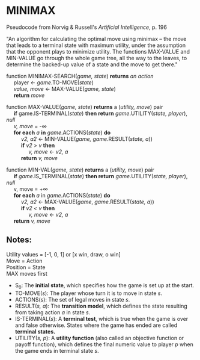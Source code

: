 # MINIMAX

Pseudocode from Norvig & Russell's *Artificial Intelligence*, p. 196

"An algorithm for calculating the optimal move using minimax – the move that leads to a terminal state with maximum utility, under the assumption
that the opponent plays to minimize utility.  The functions MAX-VALUE and MIN-VALUE go through the whole game tree, all the way to the leaves, to determine the backed-up value of a state and the move to get there."

function MINIMAX-SEARCH(*game, state*) **returns** *an action*  
     player <- *game*.TO-MOVE(*state*)  
     *value, move* <- MAX-VALUE(*game, state*)  
     **return** *move*

function MAX-VALUE(*game, state*) **returns** a (*utility, move*) pair  
     **if** game.IS-TERMINAL(*state*) **then return** *game*.UTILITY(*state, player*), *null*  
     *v, move* = -∞  
     **for each** *a* **in** *game*.ACTIONS(*state*) **do**  
          *v2, a2* <- MIN-VALUE(*game, game*.RESULT(*state, a*))  
          **if** *v2* > *v* **then**  
               *v, move* <- *v2, a*  
          **return** *v, move*  

function MIN-VAL(*game, state*) **returns** a (*utility, move*) pair  
     **if** *game*.IS_TERMINAL(*state*) **then return** *game*.UTILITY(*state, player*), *null*  
       v, move = +∞  
     **for each** *a* in *game*.ACTIONS(*state*) **do**  
          *v2, a2* <- MAX-VALUE(*game*, *game*.RESULT(*state, a*))  
          **if** *v2 < v* **then**  
               *v, move* <- *v2, a*  
     **return** *v, move*

## Notes:

Utility values = [-1, 0, 1] or [x win, draw, o win]  
Move = Action  
Position = State  
MAX moves first  

* S$_0$: The **initial state**, which specifies how the game is set up at the start.  
* TO-MOVE(*s*): The player whose turn it is to move in state *s*.
* ACTIONS(s): The set of legal moves in state *s*.
* RESULT(*s, a*): The **transition model**, which defines the state resulting from taking action *a* in state *s*.
* IS-TERMINAL(*s*): A **terminal test**, which is true when the game is over and false otherwise. States where the game has ended are called **terminal states.**
* UTILITY(*s, p*): A **utility function** (also called an objective function or payoff function), which defines the final numeric value to player *p* when the game ends in terminal state *s*.

